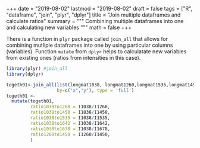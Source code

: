 
+++
date = "2019-08-02"
lastmod = "2019-08-02"
draft = false
tags = ["R", "dataframe", "join", "plyr", "dplyr"]
title = "Join multiple dataframes and calculate ratios"
summary = """
Combining multiple dataframes into one and calculating new variables
"""
math = false
+++

There is a function in `plyr` package called `join_all` that allows for combining mutliple dataframes into one by using particular columns (variables). Function `mutate` from `dplyr` helps to calculatate new variables from existing ones (ratios from intensities in this case).

```r
library(plyr) #join_all
library(dplyr)

togeth01<-join_all(list(longmat1038, longmat1260,longmat1535,longmat1450,longmat1642,longmat1678),
                   by=c("x","y"), type = 'full')
togeth01 <-
  mutate(togeth01,
         ratio1038to1260 = I1038/I1260,
         ratio1038to1450 = I1038/I1450,
         ratio1038to1535 = I1038/I1535,
         ratio1038to1642 = I1038/I1642,
         ratio1038to1678 = I1038/I1678,
         ratio1260to1450 = I1260/I1450,
         )

```
